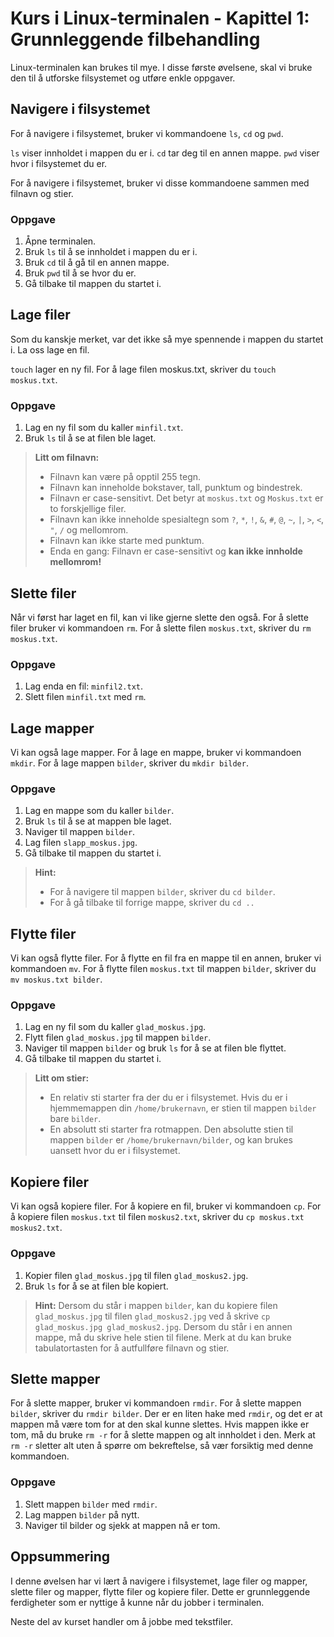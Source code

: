# Kurs i Linux-terminalen  - Kapittel 1: Grunnleggende filbehandling

Linux-terminalen kan brukes til mye. I disse første øvelsene, skal vi bruke den til å utforske filsystemet og utføre enkle oppgaver. 

## Navigere i filsystemet

For å navigere i filsystemet, bruker vi kommandoene `ls`, `cd` og `pwd`. 

`ls` viser innholdet i mappen du er i. 
`cd` tar deg til en annen mappe. 
`pwd` viser hvor i filsystemet du er. 

For å navigere i filsystemet, bruker vi disse kommandoene sammen med filnavn og stier. 

### Oppgave

1. Åpne terminalen. 
2. Bruk `ls` til å se innholdet i mappen du er i. 
3. Bruk `cd` til å gå til en annen mappe. 
4. Bruk `pwd` til å se hvor du er. 
5. Gå tilbake til mappen du startet i. 


## Lage filer

Som du kanskje merket, var det ikke så mye spennende i mappen du startet i. La oss lage en fil.

`touch` lager en ny fil. For å lage filen moskus.txt, skriver du `touch moskus.txt`.

### Oppgave

1. Lag en ny fil som du kaller `minfil.txt`.
2. Bruk `ls` til å se at filen ble laget. 

> **Litt om filnavn:**
> - Filnavn kan være på opptil 255 tegn.
> - Filnavn kan inneholde bokstaver, tall, punktum og bindestrek.
> - Filnavn er case-sensitivt. Det betyr at `moskus.txt` og `Moskus.txt` er to forskjellige filer.
> - Filnavn kan ikke inneholde spesialtegn som `?`, `*`, `!`, `&`, `#`, `@`, `~`, `|`, `>`, `<`, `"`, `/` og mellomrom.
> - Filnavn kan ikke starte med punktum.
> - Enda en gang: Filnavn er case-sensitivt og **kan ikke innholde mellomrom!**


## Slette filer
Når vi først har laget en fil, kan vi like gjerne slette den også. For å slette filer bruker vi kommandoen `rm`. For å slette filen `moskus.txt`, skriver du `rm moskus.txt`.

### Oppgave
1. Lag enda en fil: `minfil2.txt`.
2. Slett filen `minfil.txt` med `rm`.

## Lage mapper
Vi kan også lage mapper. For å lage en mappe, bruker vi kommandoen `mkdir`. For å lage mappen `bilder`, skriver du `mkdir bilder`.

### Oppgave
1. Lag en mappe som du kaller `bilder`.
2. Bruk `ls` til å se at mappen ble laget.
3. Naviger til mappen `bilder`.
4. Lag filen `slapp_moskus.jpg`.
5. Gå tilbake til mappen du startet i.

> **Hint:**
> - For å navigere til mappen `bilder`, skriver du `cd bilder`.
> - For å gå tilbake til forrige mappe, skriver du `cd ..`

## Flytte filer
Vi kan også flytte filer. For å flytte en fil fra en mappe til en annen, bruker vi kommandoen `mv`. For å flytte filen `moskus.txt` til mappen `bilder`, skriver du `mv moskus.txt bilder`.

### Oppgave
1. Lag en ny fil som du kaller `glad_moskus.jpg`.
2. Flytt filen `glad_moskus.jpg` til mappen `bilder`.
3. Naviger til mappen `bilder` og bruk `ls` for å se at filen ble flyttet.
4. Gå tilbake til mappen du startet i.

> **Litt om stier:**
> - En relativ sti starter fra der du er i filsystemet. Hvis du er i hjemmemappen din `/home/brukernavn`, er stien til mappen `bilder` bare `bilder`.
> - En absolutt sti starter fra rotmappen. Den absolutte stien til mappen `bilder` er `/home/brukernavn/bilder`, og kan brukes uansett hvor du er i filsystemet.
> 

## Kopiere filer
Vi kan også kopiere filer. For å kopiere en fil, bruker vi kommandoen `cp`. For å kopiere filen `moskus.txt` til filen `moskus2.txt`, skriver du `cp moskus.txt moskus2.txt`.

### Oppgave
1. Kopier filen `glad_moskus.jpg` til filen `glad_moskus2.jpg`.
2. Bruk `ls` for å se at filen ble kopiert.

>**Hint:** 
> Dersom du står i mappen `bilder`, kan du kopiere filen `glad_moskus.jpg` til filen `glad_moskus2.jpg` ved å skrive `cp glad_moskus.jpg glad_moskus2.jpg`. Dersom du står i en annen mappe, må du skrive hele stien til filene. Merk at du kan bruke tabulatortasten for å autfullføre filnavn og stier.

## Slette mapper
For å slette mapper, bruker vi kommandoen `rmdir`. For å slette mappen `bilder`, skriver du `rmdir bilder`. Der er en liten hake med `rmdir`, og det er at mappen må være tom for at den skal kunne slettes. Hvis mappen ikke er tom, må du bruke `rm -r` for å slette mappen og alt innholdet i den. Merk at `rm -r` sletter alt uten å spørre om bekreftelse, så vær forsiktig med denne kommandoen. 

### Oppgave
1. Slett mappen `bilder` med `rmdir`.
2. Lag mappen `bilder` på nytt.
3. Naviger til bilder og sjekk at mappen nå er tom.


## Oppsummering
I denne øvelsen har vi lært å navigere i filsystemet, lage filer og mapper, slette filer og mapper, flytte filer og kopiere filer. Dette er grunnleggende ferdigheter som er nyttige å kunne når du jobber i terminalen.

Neste del av kurset handler om å jobbe med tekstfiler. 







